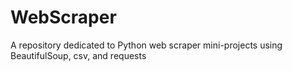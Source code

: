 # WebScraper
A repository dedicated to Python web scraper mini-projects using BeautifulSoup, csv, and requests
